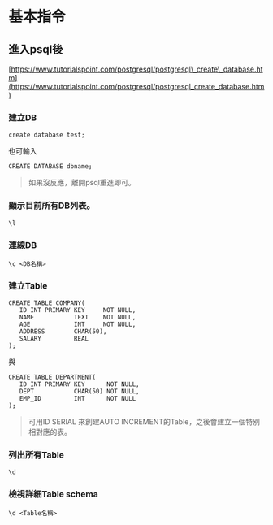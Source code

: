 # 基本指令

## 進入psql後

[https://www.tutorialspoint.com/postgresql/postgresql\_create\_database.htm](https://www.tutorialspoint.com/postgresql/postgresql_create_database.htm)

### 建立DB

```text
create database test;
```

也可輸入

```text
CREATE DATABASE dbname;
```

> 如果沒反應，離開psql重進即可。

### 顯示目前所有DB列表。

```text
\l
```

### 連線DB

```text
\c <DB名稱>
```

### 建立Table

```text
CREATE TABLE COMPANY(
   ID INT PRIMARY KEY     NOT NULL,
   NAME           TEXT    NOT NULL,
   AGE            INT     NOT NULL,
   ADDRESS        CHAR(50),
   SALARY         REAL
);
```

與

```text
CREATE TABLE DEPARTMENT(
   ID INT PRIMARY KEY      NOT NULL,
   DEPT           CHAR(50) NOT NULL,
   EMP_ID         INT      NOT NULL
);
```

> 可用ID SERIAL 來創建AUTO INCREMENT的Table，之後會建立一個特別相對應的表。

### 列出所有Table

```text
\d
```

### 檢視詳細Table schema

```text
\d <Table名稱>
```

